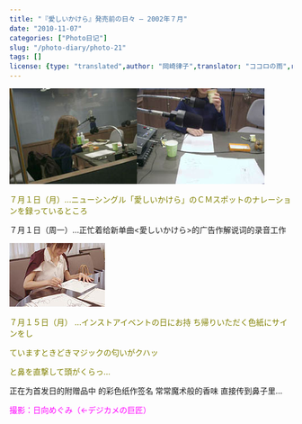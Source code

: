 ```yaml
---
title: "『愛しいかけら』発売前の日々 ― 2002年７月"
date: "2010-11-07"
categories: ["Photo日记"]
slug: "/photo-diary/photo-21"
tags: []
license: {type: "translated",author: "岡崎律子",translator: "ココロの雨",reproduced-url: "http://www.ne.jp/asahi/okazaki/book/photo/photo.html",reproduced-website: "岡崎律子Book"}
---
```


[![](./images/meg-na1.jpg "meg-na1")](./images/meg-na1.jpg)[![](./images/meg-na2.jpg "meg-na2")](./images/meg-na2.jpg)  
  
<span style="color: #808000;">７月１日（月）…ニューシングル「愛しいかけら」のＣＭスポットのナレーションを録っているところ</span>  
  
７月１日（周一）…正忙着给新单曲<愛しいかけら>的广告作解说词的录音工作  
  
[![](./images/sign.jpg "sign")](./images/sign.jpg)  
  
<span style="color: #808000;">７月１５日（月） …インストアイベントの日にお持 ち帰りいただく色紙にサインをし</span>  
  
<span style="color: #808000;">ています</span><span style="color: #808000;">ときどきマジックの匂いがクハッ</span>  
  
<span style="color: #808000;">と鼻を直撃して頭がくらっ…</span>  
  
正在为首发日的附赠品中 的彩色纸作签名 常常魔术般的香味 直接传到鼻子里…  
  
<span style="color: #ff00ff;">撮影：日向めぐみ（←デジカメの巨匠）</span>
